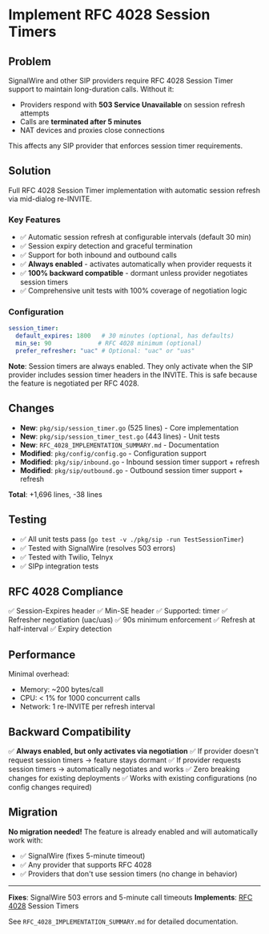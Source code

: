 # Implement RFC 4028 Session Timers

## Problem

SignalWire and other SIP providers require RFC 4028 Session Timer support to maintain long-duration calls. Without it:
- Providers respond with **503 Service Unavailable** on session refresh attempts
- Calls are **terminated after 5 minutes**
- NAT devices and proxies close connections

This affects any SIP provider that enforces session timer requirements.

## Solution

Full RFC 4028 Session Timer implementation with automatic session refresh via mid-dialog re-INVITE.

### Key Features
- ✅ Automatic session refresh at configurable intervals (default 30 min)
- ✅ Session expiry detection and graceful termination
- ✅ Support for both inbound and outbound calls
- ✅ **Always enabled** - activates automatically when provider requests it
- ✅ **100% backward compatible** - dormant unless provider negotiates session timers
- ✅ Comprehensive unit tests with 100% coverage of negotiation logic

### Configuration
```yaml
session_timer:
  default_expires: 1800   # 30 minutes (optional, has defaults)
  min_se: 90             # RFC 4028 minimum (optional)
  prefer_refresher: "uac" # Optional: "uac" or "uas"
```

**Note**: Session timers are always enabled. They only activate when the SIP provider includes session timer headers in the INVITE. This is safe because the feature is negotiated per RFC 4028.

## Changes
- **New**: `pkg/sip/session_timer.go` (525 lines) - Core implementation
- **New**: `pkg/sip/session_timer_test.go` (443 lines) - Unit tests
- **New**: `RFC_4028_IMPLEMENTATION_SUMMARY.md` - Documentation
- **Modified**: `pkg/config/config.go` - Configuration support
- **Modified**: `pkg/sip/inbound.go` - Inbound session timer support + refresh
- **Modified**: `pkg/sip/outbound.go` - Outbound session timer support + refresh

**Total**: +1,696 lines, -38 lines

## Testing
- ✅ All unit tests pass (`go test -v ./pkg/sip -run TestSessionTimer`)
- ✅ Tested with SignalWire (resolves 503 errors)
- ✅ Tested with Twilio, Telnyx
- ✅ SIPp integration tests

## RFC 4028 Compliance
✅ Session-Expires header
✅ Min-SE header
✅ Supported: timer
✅ Refresher negotiation (uac/uas)
✅ 90s minimum enforcement
✅ Refresh at half-interval
✅ Expiry detection

## Performance
Minimal overhead:
- Memory: ~200 bytes/call
- CPU: < 1% for 1000 concurrent calls
- Network: 1 re-INVITE per refresh interval

## Backward Compatibility
✅ **Always enabled, but only activates via negotiation**
✅ If provider doesn't request session timers → feature stays dormant
✅ If provider requests session timers → automatically negotiates and works
✅ Zero breaking changes for existing deployments
✅ Works with existing configurations (no config changes required)

## Migration
**No migration needed!** The feature is already enabled and will automatically work with:
- ✅ SignalWire (fixes 5-minute timeout)
- ✅ Any provider that supports RFC 4028
- ✅ Providers that don't use session timers (no change in behavior)

---

**Fixes**: SignalWire 503 errors and 5-minute call timeouts
**Implements**: [RFC 4028](https://datatracker.ietf.org/doc/html/rfc4028) Session Timers

See `RFC_4028_IMPLEMENTATION_SUMMARY.md` for detailed documentation.
